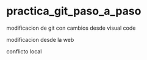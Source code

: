 # practica_git_paso_a_paso

modificacion de git con cambios desde visual code

modificacion desde la web

conflicto local